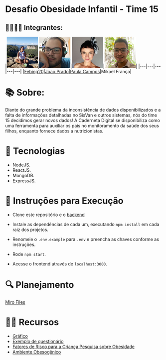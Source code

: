 # Desafio Obesidade Infantil - Time 15 

## 👩‍👩‍👧‍👧 Integrantes:
|<img src="readmeFiles/pics/fernandapp.jpg" width="100" />|<img src="readmeFiles/pics/joaopp.jpg" width="100" />|<img src="readmeFiles/pics/solpp.jpg" width="100" />|<img src="readmeFiles/pics/mikael.png" width="100" />|
|---|---|---|---|---|
|[Febing20](https://github.com/febing20)|[Joao Prado](https://github.com/jppradoleal)|[Paula Campos](https://github.com/Paulacamposro)|Mikael França|
<br />

# 📚 Sobre:
Diante do grande problema da inconsistência de dados disponibilizados e a falta de informações detalhadas no SisVan e outros sistemas, nós do time 15 decidimos gerar novos dados! A Caderneta Digital se disponibiliza como uma ferramenta para auxiliar os pais no monitoramento da saúde dos seus filhos, enquanto fornece dados a nutricionistas.

# 🔧 Tecnologias
* NodeJS.
* ReactJS.
* MongoDB.
* ExpressJS.

# 📃 Instruções para Execução
* Clone este repositório e o [backend](https://github.com/jppradoleal/hackathon-saude-infantil-time-15)

* Instale as dependências de cada um, executando `npm install` em cada raiz dos projetos.

* Renomeie o `.env.example` para `.env` e preencha as chaves conforme as instruções.

* Rode `npm start`.

* Acesse o frontend através de `localhost:3000`.

# 🔍 Planejamento

[Miro Files](https://miro.com/app/board/o9J_khtMfM0=/)

# 👩‍🏫 Recursos

* [Gráfico](https://c3js.org/gettingstarted.html)
* [Exemplo de questionário](https://global.rethinkobesity.com/patients.html#section-weight-management-goals)
* [Fatores de Risco para a Criança Pesquisa sobre Obesidade](https://www.scielo.br/scielo.php?script=sci_arttext&pid=S0034-71672010000100012)
* [Ambiente Obesogênico](https://www.scielo.br/scielo.php?script=sci_arttext&pid=S0021-75572016000400030&lng=pt&tlng=pt)
